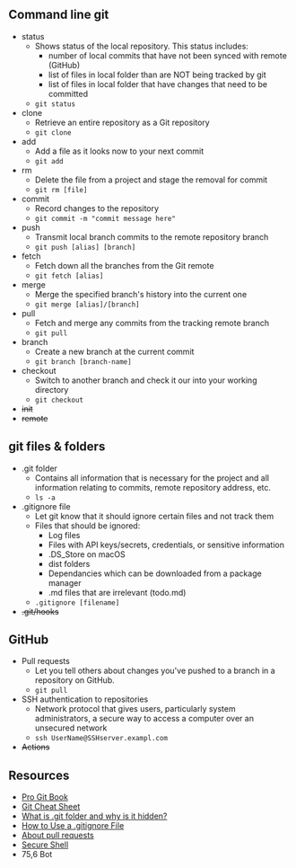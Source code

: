 ## Command line git

- status
  - Shows status of the local repository. This status includes:
    - number of local commits that have not been synced with remote (GitHub)
    - list of files in local folder than are NOT being tracked by git
    - list of files in local folder that have changes that need to be committed
  - `git status`
- clone
  - Retrieve an entire repository as a Git repository
  - `git clone`
- add
  - Add a file as it looks now to your next commit
  - `git add`
- rm
  - Delete the file from a project and stage the removal for commit
  - `git rm [file]`
- commit
  - Record changes to the repository
  - `git commit -m "commit message here"`
- push
  - Transmit local branch commits to the remote repository branch
  - `git push [alias] [branch]`
- fetch
  - Fetch down all the branches from the Git remote
  - `git fetch [alias]`
- merge
  - Merge the specified branch's history into the current one
  - `git merge [alias]/[branch]`
- pull
  - Fetch and merge any commits from the tracking remote branch
  - `git pull`
- branch
  - Create a new branch at the current commit
  - `git branch [branch-name]`
- checkout
  - Switch to another branch and check it our into your working directory
  - `git checkout`
- ~~init~~
- ~~remote~~

## git files & folders

- .git folder
  - Contains all information that is necessary for the project and all information relating to commits, remote repository address, etc.
  - `ls -a`
- .gitignore file
  - Let git know that it should ignore certain files and not track them
  - Files that should be ignored:
    - Log files
    - Files with API keys/secrets, credentials, or sensitive information
    - .DS_Store on macOS
    - dist folders
    - Dependancies which can be downloaded from a package manager
    - .md files that are irrelevant (todo.md)
  - `.gitignore [filename]`
- ~~.git/hooks~~

## GitHub

- Pull requests
  - Let you tell others about changes you've pushed to a branch in a repository on GitHub. 
  - `git pull`
- SSH authentication to repositories
  - Network protocol that gives users, particularly system administrators, a secure way to access a computer over an unsecured network
  - `ssh UserName@SSHserver.exampl.com`
- ~~Actions~~

## Resources

- [Pro Git Book](https://git-scm.com/book/en/v2)
- [Git Cheat Sheet](https://education.github.com/git-cheat-sheet-education.pdf)
- [What is .git folder and why is it hidden?](https://www.tutorialspoint.com/what-is-git-folder-and-why-is-it-hidden)
- [How to Use a .gitignore File](https://www.pluralsight.com/guides/how-to-use-gitignore-file)
- [About pull requests](https://docs.github.com/en/pull-requests/collaborating-with-pull-requests/proposing-changes-to-your-work-with-pull-requests/about-pull-requests)
- [Secure Shell](https://www.techtarget.com/searchsecurity/definition/Secure-Shell)
- []()
                                                                                                                                                                                         75,6          Bot



